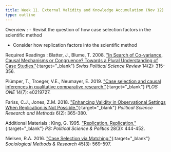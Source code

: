 ```yaml
---
title: Week 11. External Validity and Knowledge Accumulation (Nov 12)
type: outline
---
```


Overview
: - Revisit the question of how case selection factors in the scientific method
  - Consider how replication factors into the scientific method

Required Readings
: Blatter, J., Blume, T. 2008. ["In Search of Co-variance, Causal Mechanisms or Congruence? Towards a Plural Understanding of Case Studies."](https://doi.org/10.1002/j.1662-6370.2008.tb00105.x){:target="_blank"} _Swiss Political Science Review_ 14(2): 315-356.
  
  Plümper, T., Troeger, V.E., Neumayer, E. 2019. ["Case selection and causal inferences in qualitative comparative research."](https://doi.org/10.1371/journal.pone.0219727){:target="_blank"} _PLOS ONE_ 14(7): e0219727.

  Fariss, C.J., Jones, Z.M. 2018. ["Enhancing Validity in Observational Settings When Replication is Not Possible."](https://doi.org/10.1017/psrm.2017.5){:target="_blank"} _Political Science Research and Methods_ 6(2): 365-380.

Additional Materials
: King, G. 1995. ["Replication, Replication."](https://doi.org/10.2307/420301){:target="_blank"} _PS: Political Science & Politics_ 28(3): 444-452.

  Nielsen, R.A. 2016. ["Case Selection via Matching."](https://doi.org/10.1177/0049124114547054){:target="_blank"} _Sociological Methods & Research_ 45(3): 569-597.
